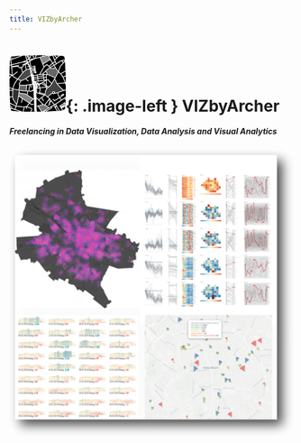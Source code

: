 ```yaml
---
title: VIZbyArcher
---
```

<style type="text/css">
.image-left {
  display: block;
  margin-left: auto;
  margin-right: auto;
  float: left;
  padding: 0px 20px 0px 15px;
}
</style>
# ![VIZbyArcher](/assets/images/logo3.png){: .image-left }   VIZbyArcher
##### _Freelancing in Data Visualization, Data Analysis and Visual Analytics_

![Data Visualization, Data Analysis, Visual Analytics](/assets/images/homepage.png)